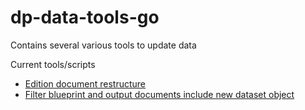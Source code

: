 dp-data-tools-go
==================
Contains several various tools to update data

Current tools/scripts
* [Edition document restructure](./mongo-fixes/edition-doc-structure)
* [Filter blueprint and output documents include new dataset object](./mongo-fixes/filter-doc-version-identifier)
